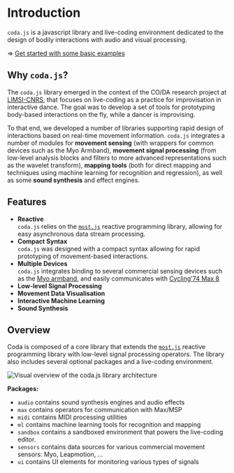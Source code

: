 # Introduction

`coda.js` is a javascript library and live-coding environment dedicated to the design of bodily interactions with audio and visual processing.

=> [Get started with some basic examples](/guide/getting-started/)

## Why `coda.js`?

The `coda.js` library emerged in the context of the CO/DA research project at [LIMSI-CNRS](https://www.limsi.fr/), that focuses on live-coding as a practice for improvisation in interactive dance. The goal was to develop a set of tools for prototyping body-based interactions on the fly, while a dancer is improvising.

To that end, we developed a number of libraries supporting rapid design of interactions based on real-time movement information. `coda.js` integrates a number of modules for **movement sensing** (with wrappers for common devices such as the Myo Armband), **movement signal processing** (from low-level analysis blocks and filters to more advanced representations such as the wavelet transform), **mapping tools** (both for direct mapping and techniques using machine learning for recognition and regression), as well as some **sound synthesis** and effect engines.

## Features

* **Reactive**<br>`coda.js` relies on the [`most.js`](https://github.com/mostjs/core) reactive programming library, allowing for easy asynchronous data stream processing.
* **Compact Syntax**<br>`coda.js` was designed with a compact syntax allowing for rapid prototyping of movement-based interactions.
* **Multiple Devices**<br>`coda.js` integrates binding to several commercial sensing devices such as the [Myo armband](https://www.myo.com/), and easily communicates with [Cycling'74 Max 8](https://cycling74.com/)
* **Low-level Signal Processing**
* **Movement Data Visualisation**
* **Interactive Machine Learning**
* **Sound Synthesis**

## Overview

Coda is composed of a core library that extends the [`most.js`](https://github.com/mostjs/core) reactive programming library with low-level signal processing operators. The library also includes several optional packages and a live-coding environment.

![Visual overview of the coda.js library architecture](/images/coda_architecture.png)

**Packages:**

- `audio` contains sound synthesis engines and audio effects
- `max` contains operators for communication with Max/MSP
- `midi` contains MIDI processing utilities
- `ml` contains machine learning tools for recognition and mapping
- `sandbox` contains a sandboxed environment that powers the live-coding editor.
- `sensors` contains data sources for various commercial movement sensors: Myo, Leapmotion, ...
- `ui` contains UI elements for monitoring various types of signals
